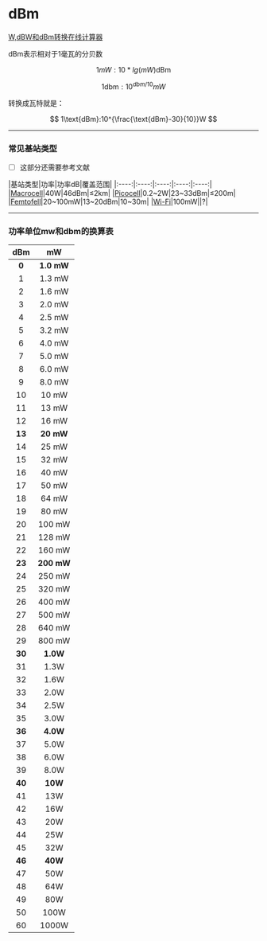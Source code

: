 # dBm

[W,dBW和dBm转换在线计算器](http://www.elecfans.com/tools/dbm.htm)

dBm表示相对于1毫瓦的分贝数

$$ 1mW:10*lg{(mW)\text{dBm}} $$

$$
1\text{dbm}:10^{dbm/10}mW
$$


转换成瓦特就是：

$$
1\text{dBm}:10^{\frac{\text{dBm}-30}{10}}W
$$

----

### 常见基站类型

- [ ] 这部分还需要参考文献

|基站类型|功率|功率dB|覆盖范围|
|:----:|:----:|:----:|:----:|:----:|
|[Macrocell](https://en.wikipedia.org/wiki/Macrocell)|40W|46dBm|$\leq$2km|
|[Picocell](https://en.wikipedia.org/wiki/Picocell)|0.2~2W|23~33dBm|$\leq$200m|
|[Femtofell](https://en.wikipedia.org/wiki/Femtocell)|20~100mW|13~20dBm|10~30m|
|[Wi-Fi](https://en.wikipedia.org/wiki/Wi-Fi)|100mW||?|

----

### 功率单位mw和dbm的换算表

|dBm|mW|
|:----:|:----:|
| **0**| **1.0 mW**|
|1|1.3 mW|
|2|1.6 mW|
|3|2.0 mW|
|4|2.5 mW|
|5|3.2 mW|
|6|4.0 mW|
|7|5.0 mW|
|8|6.0 mW|
|9|8.0 mW|
|10|10 mW|
|11|13 mW|
|12|16 mW|
|**13**|**20 mW**|
|14|25 mW|
|15|32 mW|
|16|40 mW|
|17|50 mW|
|18|64 mW|
|19|80 mW|
|20|100 mW|
|21|128 mW|
|22|160 mW|
|**23**|**200 mW**|
|24|250 mW|
|25|320 mW|
|26|400 mW|
|27|500 mW|
|28|640 mW|
|29|800 mW|
|**30**|**1.0W**|
|31|1.3W|
|32|1.6W|
|33|2.0W|
|34|2.5W|
|35|3.0W|
|**36**|**4.0W**|
|37|5.0W|
|38|6.0W|
|39|8.0W|
|**40**|**10W**|
|41|13W|
|42|16W|
|43|20W|
|44|25W|
|45|32W|
|**46**|**40W**|
|47|50W|
|48|64W|
|49|80W|
|50|100W|
|60|1000W|
